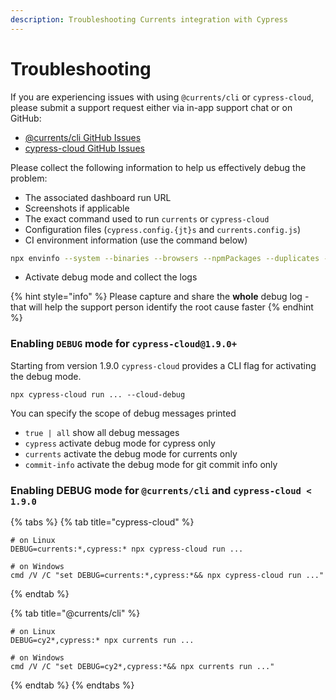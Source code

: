 ```yaml
---
description: Troubleshooting Currents integration with Cypress
---
```


# Troubleshooting

If you are experiencing issues with using `@currents/cli` or `cypress-cloud`, please submit a support request either via in-app support chat or on GitHub:

* [@currents/cli GitHub Issues](https://github.com/currents-dev/cli/issues)
* [cypress-cloud GitHub Issues](https://github.com/currents-dev/cypress-cloud/issues)

Please collect the following information to help us effectively debug the problem:

* The associated dashboard run URL
* Screenshots if applicable
* The exact command used to run `currents` or `cypress-cloud`
* Configuration files (`cypress.config.{jt}s` and `currents.config.js`)
* CI environment information (use the command below)

```bash
npx envinfo --system --binaries --browsers --npmPackages --duplicates --npmGlobalPackages
```

* Activate debug mode and collect the logs

{% hint style="info" %}
Please capture and share the **whole** debug log - that will help the support person identify the root cause faster
{% endhint %}

### Enabling `DEBUG` mode for `cypress-cloud@1.9.0+`

Starting from version 1.9.0 `cypress-cloud` provides a CLI flag for activating the debug mode.&#x20;

```
npx cypress-cloud run ... --cloud-debug
```

You can specify the scope of debug messages printed

* `true | all` show all debug messages
* `cypress` activate debug mode for cypress only
* `currents` activate the debug mode for currents only
* `commit-info` activate the debug mode for git commit info only

### Enabling DEBUG mode for `@currents/cli` and `cypress-cloud < 1.9.0`

{% tabs %}
{% tab title="cypress-cloud" %}
```
# on Linux
DEBUG=currents:*,cypress:* npx cypress-cloud run ...

# on Windows
cmd /V /C "set DEBUG=currents:*,cypress:*&& npx cypress-cloud run ..."
```
{% endtab %}

{% tab title="@currents/cli" %}
```
# on Linux
DEBUG=cy2*,cypress:* npx currents run ...

# on Windows
cmd /V /C "set DEBUG=cy2*,cypress:*&& npx currents run ..."
```
{% endtab %}
{% endtabs %}

